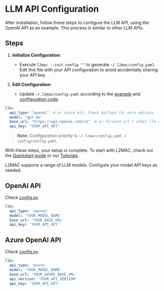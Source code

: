 # LLM API Configuration

After installation, follow these steps to configure the LLM API, using the OpenAI API as an example. This process is similar to other LLM APIs.

## Steps

1. **Initialize Configuration**:

   - Execute `l2mac --init-config ""` to generate `~/.l2mac/config.yaml`. Edit this file with your API configuration to avoid accidentally sharing your API key.

2. **Edit Configuration**:

   - Update `~/.l2mac/config.yaml` according to the [example](https://github.com/samholt/L2MAC/blob/master/config/config.yaml) and [configuration code](https://github.com/samholt/L2MAC/blob/master/l2mac/config.py):

```yaml
llm:
  api_type: "openai"  # or azure etc. Check ApiType for more options
  model: "gpt-4o"
  base_url: "https://api.openai.com/v1"  # or forward url / other llm url
  api_key: "YOUR_API_KEY"
```

> **Note**:
> Configuration priority is `~/.l2mac/config.yaml > config/config.yaml`.

With these steps, your setup is complete. To start with L2MAC, check out the [Quickstart guide](../quickstart) or our [Tutorials](../../tutorials/concepts).

L2MAC supports a range of LLM models. Configure your model API keys as needed.


## OpenAI API

Check [config.py](https://github.com/samholt/L2MAC/blob/master/l2mac/config.py)

```yaml
llm:
  api_type: 'openai'
  model: 'YOUR_MODEL_NAME'
  base_url: 'YOUR_BASE_URL'
  api_key: 'YOUR_API_KEY'
```

## Azure OpenAI API

Check [config.py](https://github.com/samholt/L2MAC/blob/master/l2mac/config.py)

```yaml
llm:
  api_type: 'azure'
  model: 'YOUR_MODEL_NAME'
  base_url: 'YOUR_AZURE_BASE_URL'
  api_version: 'YOUR_API_VERSION'
  api_key: 'YOUR_API_KEY'
```
